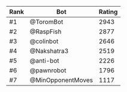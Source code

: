 Rank|Bot|Rating
---|---|---
#1|@ToromBot|2943
#2|@RaspFish|2877
#3|@colinbot|2646
#4|@Nakshatra3|2519
#5|@anti-bot|2226
#6|@pawnrobot|1796
#7|@MinOpponentMoves|1117
